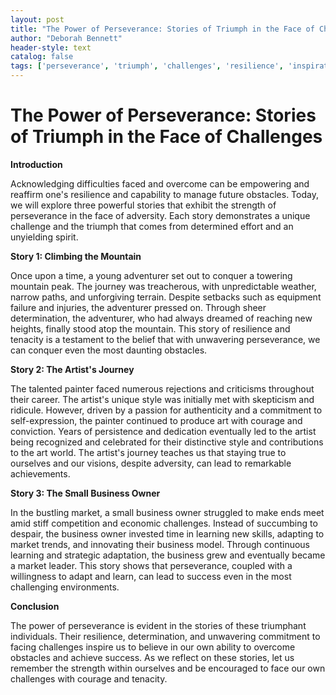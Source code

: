 ```yaml
---
layout: post
title: "The Power of Perseverance: Stories of Triumph in the Face of Challenges"
author: "Deborah Bennett"
header-style: text
catalog: false
tags: ['perseverance', 'triumph', 'challenges', 'resilience', 'inspiration', 'overcoming obstacles', 'personal growth', 'success stories', 'adversity', 'motivation']
---
```


# The Power of Perseverance: Stories of Triumph in the Face of Challenges

**Introduction**

Acknowledging difficulties faced and overcome can be empowering and reaffirm one's resilience and capability to manage future obstacles. Today, we will explore three powerful stories that exhibit the strength of perseverance in the face of adversity. Each story demonstrates a unique challenge and the triumph that comes from determined effort and an unyielding spirit.

**Story 1: Climbing the Mountain**

Once upon a time, a young adventurer set out to conquer a towering mountain peak. The journey was treacherous, with unpredictable weather, narrow paths, and unforgiving terrain. Despite setbacks such as equipment failure and injuries, the adventurer pressed on. Through sheer determination, the adventurer, who had always dreamed of reaching new heights, finally stood atop the mountain. This story of resilience and tenacity is a testament to the belief that with unwavering perseverance, we can conquer even the most daunting obstacles.

**Story 2: The Artist's Journey**

The talented painter faced numerous rejections and criticisms throughout their career. The artist's unique style was initially met with skepticism and ridicule. However, driven by a passion for authenticity and a commitment to self-expression, the painter continued to produce art with courage and conviction. Years of persistence and dedication eventually led to the artist being recognized and celebrated for their distinctive style and contributions to the art world. The artist's journey teaches us that staying true to ourselves and our visions, despite adversity, can lead to remarkable achievements.

**Story 3: The Small Business Owner**

In the bustling market, a small business owner struggled to make ends meet amid stiff competition and economic challenges. Instead of succumbing to despair, the business owner invested time in learning new skills, adapting to market trends, and innovating their business model. Through continuous learning and strategic adaptation, the business grew and eventually became a market leader. This story shows that perseverance, coupled with a willingness to adapt and learn, can lead to success even in the most challenging environments.

**Conclusion**

The power of perseverance is evident in the stories of these triumphant individuals. Their resilience, determination, and unwavering commitment to facing challenges inspire us to believe in our own ability to overcome obstacles and achieve success. As we reflect on these stories, let us remember the strength within ourselves and be encouraged to face our own challenges with courage and tenacity.
